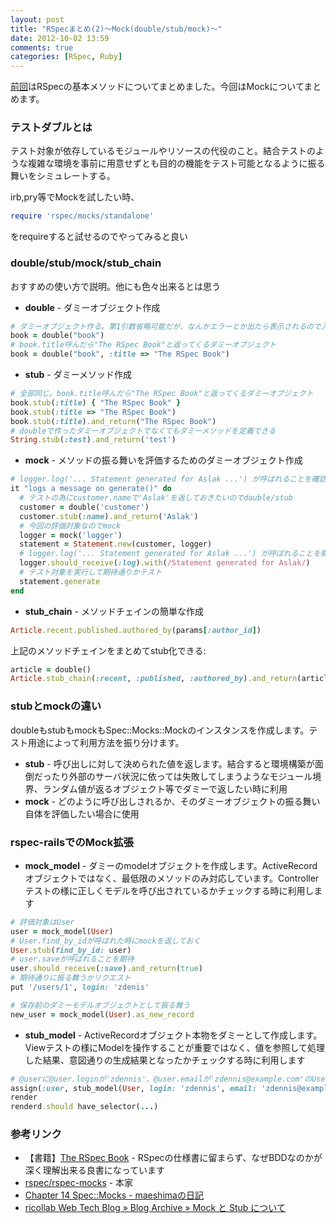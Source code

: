 ```yaml
---
layout: post
title: "RSpecまとめ(2)～Mock(double/stub/mock)～"
date: 2012-10-02 13:59
comments: true
categories: [RSpec, Ruby]
---
```

[前回](/blog/2012/09/27/rspec_basic/)はRSpecの基本メソッドについてまとめました。今回はMockについてまとめます。

### テストダブルとは

テスト対象が依存しているモジュールやリソースの代役のこと。結合テストのような複雑な環境を事前に用意せずとも目的の機能をテスト可能となるように振る舞いをシミュレートする。

irb,pry等でMockを試したい時、
``` ruby
require 'rspec/mocks/standalone'
```
をrequireすると試せるのでやってみると良い

### double/stub/mock/stub_chain

おすすめの使い方で説明。他にも色々出来るとは思う

* **double** - ダミーオブジェクト作成
``` ruby
# ダミーオブジェクト作る。第1引数省略可能だが、なんかエラーとか出たら表示されるので入れておくと良い
book = double("book")
# book.title呼んだら"The RSpec Book"と返ってくるダミーオブジェクト
book = double("book", :title => "The RSpec Book")
```
* **stub** - ダミーメソッド作成
``` ruby
# 全部同じ。book.title呼んだら"The RSpec Book"と返ってくるダミーオブジェクト
book.stub(:title) { "The RSpec Book" }
book.stub(:title => "The RSpec Book")
book.stub(:title).and_return("The RSpec Book")
# doubleで作ったダミーオブジェクトでなくてもダミーメソッドを定義できる
String.stub(:test).and_return('test')
```
* **mock** - メソッドの振る舞いを評価するためのダミーオブジェクト作成
``` ruby
# logger.log('... Statement generated for Aslak ...') が呼ばれることを確認したい
it "logs a message on generate()" do
  # テストの為にcustomer.nameで'Aslak'を返しておきたいのでdouble/stub
  customer = double('customer')
  customer.stub(:name).and_return('Aslak')
  # 今回の評価対象なのでmock
  logger = mock('logger')
  statement = Statement.new(customer, logger)
  # logger.log('... Statement generated for Aslak ...') が呼ばれることを期待
  logger.should_receive(:log).with(/Statement generated for Aslak/)
  # テスト対象を実行して期待通りかテスト 
  statement.generate
end
```
* **stub_chain** - メソッドチェインの簡単な作成
``` ruby
Article.recent.published.authored_by(params[:author_id])
```
上記のメソッドチェインをまとめてstub化できる:
``` ruby
article = double()
Article.stub_chain(:recent, :published, :authored_by).and_return(article)
```

### stubとmockの違い

doubleもstubもmockもSpec::Mocks::Mockのインスタンスを作成します。テスト用途によって利用方法を振り分けます。

* **stub** - 呼び出しに対して決められた値を返します。結合すると環境構築が面倒だったり外部のサーバ状況に依っては失敗してしまうようなモジュール境界、ランダム値が返るオブジェクト等でダミーで返したい時に利用
* **mock** - どのように呼び出しされるか、そのダミーオブジェクトの振る舞い自体を評価したい場合に使用

### rspec-railsでのMock拡張

* **mock_model** - ダミーのmodelオブジェクトを作成します。ActiveRecordオブジェクトではなく、最低限のメソッドのみ対応しています。Controllerテストの様に正しくモデルを呼び出されているかチェックする時に利用します
``` ruby
# 評価対象はUser
user = mock_model(User)
# User.find_by_idが呼ばれた時にmockを返しておく
User.stub(find_by_id: user)
# user.saveが呼ばれることを期待
user.should_receive(:save).and_return(true)
# 期待通りに振る舞うかリクエスト
put '/users/1', login: 'zdenis'
```
``` ruby
# 保存前のダミーモデルオブジェクトとして振る舞う
new_user = mock_model(User).as_new_record
```
* **stub_model** - ActiveRecordオブジェクト本物をダミーとして作成します。Viewテストの様にModelを操作することが重要ではなく、値を参照して処理した結果、意図通りの生成結果となったかチェックする時に利用します
``` ruby
# @userに@user.loginが'zdennis'、@user.emailが'zdennis@example.com'のUserオブジェクトを登録
assign(:user, stub_model(User, login: 'zdennis', email: 'zdennis@example.com'))
render
renderd.should have_selector(...)
```

### 参考リンク

* 【書籍】[The RSpec Book](http://www.amazon.co.jp/RSpec-Book-Professional-Ruby-Series/dp/4798121932/ref=sr_1_1?ie=UTF8&qid=1349182365&sr=8-1) - RSpecの仕様書に留まらず、なぜBDDなのかが深く理解出来る良書になっています
* [rspec/rspec-mocks](https://github.com/rspec/rspec) - 本家
* [Chapter 14 Spec::Mocks - maeshimaの日記](http://d.hatena.ne.jp/maeshima/20100620/1277051360)
* [ricollab Web Tech Blog » Blog Archive » Mock と Stub について](http://blogs.ricollab.jp/webtech/2009/09/mock_and_stub/)
